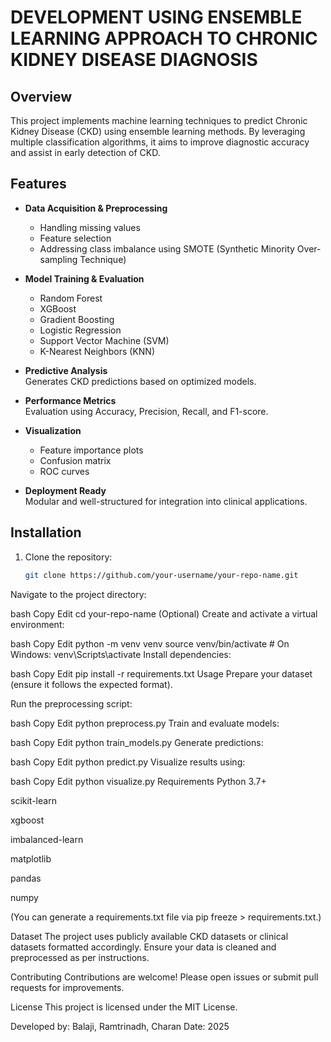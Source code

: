 # DEVELOPMENT USING ENSEMBLE LEARNING APPROACH TO CHRONIC KIDNEY DISEASE DIAGNOSIS

## Overview

This project implements machine learning techniques to predict Chronic Kidney Disease (CKD) using ensemble learning methods. By leveraging multiple classification algorithms, it aims to improve diagnostic accuracy and assist in early detection of CKD.

## Features

- **Data Acquisition & Preprocessing**  
  - Handling missing values  
  - Feature selection  
  - Addressing class imbalance using SMOTE (Synthetic Minority Over-sampling Technique)

- **Model Training & Evaluation**  
  - Random Forest  
  - XGBoost  
  - Gradient Boosting  
  - Logistic Regression  
  - Support Vector Machine (SVM)  
  - K-Nearest Neighbors (KNN)

- **Predictive Analysis**  
  Generates CKD predictions based on optimized models.

- **Performance Metrics**  
  Evaluation using Accuracy, Precision, Recall, and F1-score.

- **Visualization**  
  - Feature importance plots  
  - Confusion matrix  
  - ROC curves

- **Deployment Ready**  
  Modular and well-structured for integration into clinical applications.

## Installation

1. Clone the repository:
   ```bash
   git clone https://github.com/your-username/your-repo-name.git
Navigate to the project directory:

bash
Copy
Edit
cd your-repo-name
(Optional) Create and activate a virtual environment:

bash
Copy
Edit
python -m venv venv
source venv/bin/activate  # On Windows: venv\Scripts\activate
Install dependencies:

bash
Copy
Edit
pip install -r requirements.txt
Usage
Prepare your dataset (ensure it follows the expected format).

Run the preprocessing script:

bash
Copy
Edit
python preprocess.py
Train and evaluate models:

bash
Copy
Edit
python train_models.py
Generate predictions:

bash
Copy
Edit
python predict.py
Visualize results using:

bash
Copy
Edit
python visualize.py
Requirements
Python 3.7+

scikit-learn

xgboost

imbalanced-learn

matplotlib

pandas

numpy

(You can generate a requirements.txt file via pip freeze > requirements.txt.)

Dataset
The project uses publicly available CKD datasets or clinical datasets formatted accordingly. Ensure your data is cleaned and preprocessed as per instructions.

Contributing
Contributions are welcome! Please open issues or submit pull requests for improvements.

License
This project is licensed under the MIT License.

Developed by: Balaji, Ramtrinadh, Charan
Date: 2025
